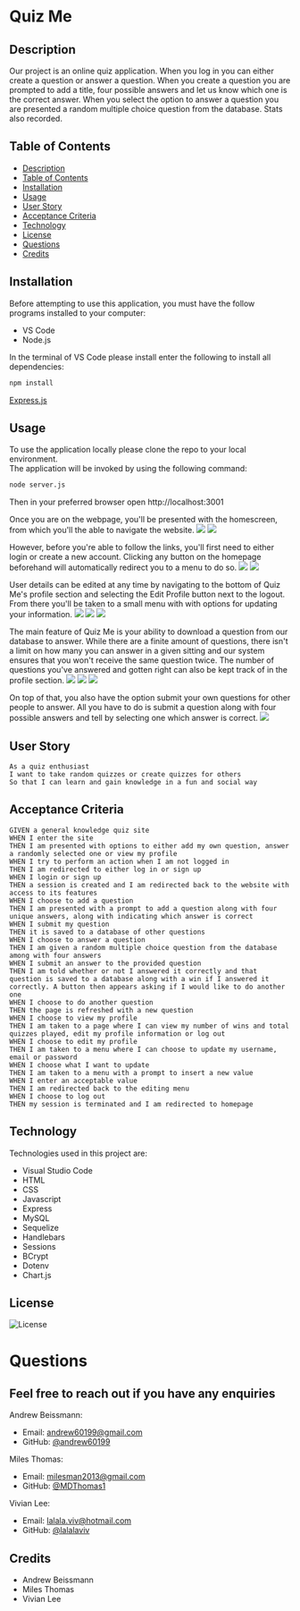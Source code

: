 # Quiz Me

## Description
Our project is an online quiz application. When you log in you can either create a question or answer a question. When you create a question you are prompted to add a title, four possible answers and let us know which one is the correct answer. When you select the option to answer a question you are presented a random multiple choice question from the database. Stats also recorded.  

## Table of Contents
  - [Description](#description)
  - [Table of Contents](#table-of-contents)
  - [Installation](#installation)
  - [Usage](#usage)
  - [User Story](#user-story)
  - [Acceptance Criteria](#acceptance-criteria)
  - [Technology](#technology)
  - [License](#license)
  - [Questions](#questions)
  - [Credits](#credits)

## Installation 
Before attempting to use this application, you must have the follow programs installed to your computer: 

  - VS Code
  - Node.js
  
  In the terminal of VS Code please install enter the following to install all dependencies: 
  ```bash
  npm install
  ```
[Express.js](https://expressjs.com/en/starter/installing.html)

## Usage

 To use the application locally please clone the repo to your local environment.
 <br/>
 The application will be invoked by using the following command:

  ```bash
  node server.js
  ```
  Then in your preferred browser open  http://localhost:3001

Once you are on the webpage, you'll be presented with the homescreen, from which you'll the able to navigate the website.
<img src='./public/assets/screenshots/front-page.png'>
<img src='./public/assets/screenshots/front-page-2.png'> 

However, before you're able to follow the links, you'll first need to either login or create a new account. Clicking any button on the homepage beforehand will automatically redirect you to a menu to do so.
<img src='./public/assets/screenshots/login.png'> 
<img src='./public/assets/screenshots/sign-up.png'>

User details can be edited at any time by navigating to the bottom of Quiz Me's profile section and selecting the Edit Profile button next to the logout. From there you'll be taken to a small menu with with options for updating your information.
<img src='./public/assets/screenshots/edit-menu-button.png'> 
<img src='./public/assets/screenshots/edit-menu.png'> 
<img src='./public/assets/screenshots/password.png'> 

The main feature of Quiz Me is your ability to download a question from our database to answer. While there are a finite amount of questions, there isn't a limit on how many you can answer in a given sitting and our system ensures that you won't receive the same question twice. The number of questions you've answered and gotten right can also be kept track of in the profile section.
<img src='./public/assets/screenshots/question.png'> 
<img src='./public/assets/screenshots/answer.png'> 
<img src='./public/assets/screenshots/stats.png'> 

On top of that, you also have the option submit your own questions for other people to answer. All you have to do is submit a question along with four possible answers and tell by selecting one which answer is correct.
<img src='./public/assets/screenshots/create-question.png'> 

## User Story
```
As a quiz enthusiast
I want to take random quizzes or create quizzes for others
So that I can learn and gain knowledge in a fun and social way 
```

## Acceptance Criteria
```
GIVEN a general knowledge quiz site
WHEN I enter the site 
THEN I am presented with options to either add my own question, answer a randomly selected one or view my profile
WHEN I try to perform an action when I am not logged in 
THEN I am redirected to either log in or sign up
WHEN I login or sign up
THEN a session is created and I am redirected back to the website with access to its features
WHEN I choose to add a question
THEN I am presented with a prompt to add a question along with four unique answers, along with indicating which answer is correct
WHEN I submit my question 
THEN it is saved to a database of other questions
WHEN I choose to answer a question
THEN I am given a random multiple choice question from the database among with four answers
WHEN I submit an answer to the provided question 
THEN I am told whether or not I answered it correctly and that question is saved to a database along with a win if I answered it correctly. A button then appears asking if I would like to do another one
WHEN I choose to do another question
THEN the page is refreshed with a new question
WHEN I choose to view my profile 
THEN I am taken to a page where I can view my number of wins and total quizzes played, edit my profile information or log out
WHEN I choose to edit my profile
THEN I am taken to a menu where I can choose to update my username, email or password
WHEN I choose what I want to update
THEN I am taken to a menu with a prompt to insert a new value
WHEN I enter an acceptable value
THEN I am redirected back to the editing menu
WHEN I choose to log out
THEN my session is terminated and I am redirected to homepage

```
## Technology
Technologies used in this project are:
* Visual Studio Code
* HTML
* CSS
* Javascript
* Express
* MySQL
* Sequelize
* Handlebars
* Sessions
* BCrypt
* Dotenv
* Chart.js

## License 
![License](https://img.shields.io/github/license/andrew60199/Quiz-Me)

# Questions

## Feel free to reach out if you have any enquiries

Andrew Beissmann:
* Email: andrew60199@gmail.com
* GitHub: [@andrew60199](https://github.com/andrew60199)

Miles Thomas:
* Email: milesman2013@gmail.com
* GitHub: [@MDThomas1](https://github.com/MDThomas1)

Vivian Lee:
* Email: lalala.viv@hotmail.com
* GitHub: [@lalalaviv](https://github.com/lalalaviv)



## Credits 

* Andrew Beissmann
* Miles Thomas
* Vivian Lee